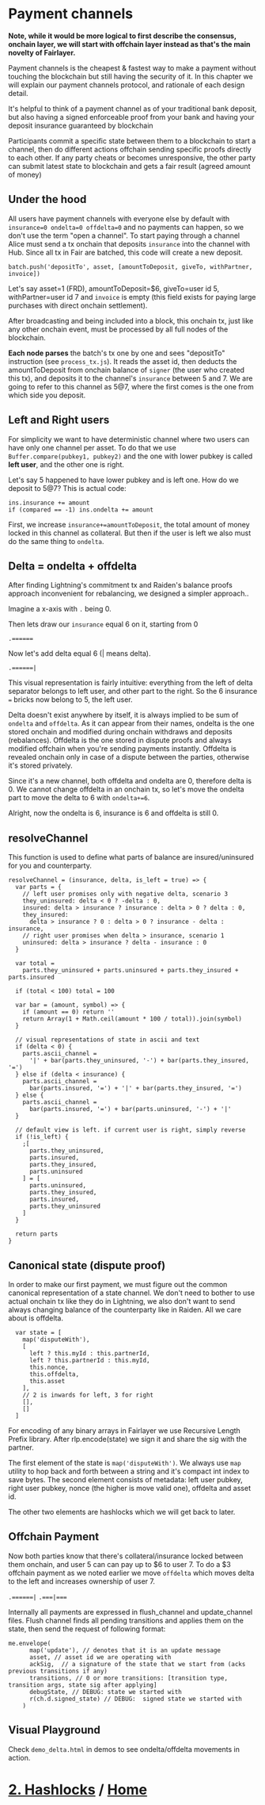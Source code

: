 # Payment channels

**Note, while it would be more logical to first describe the consensus, onchain layer, we will start with offchain layer instead as that's the main novelty of Fairlayer.**

Payment channels is the cheapest & fastest way to make a payment without touching the blockchain but still having the security of it. In this chapter we will explain our payment channels protocol, and rationale of each design detail.

It's helpful to think of a payment channel as of your traditional bank deposit, but also having a signed enforceable proof from your bank and having your deposit insurance guaranteed by blockchain

Participants commit a specific state between them to a blockchain to start a channel, then do different actions offchain sending specific proofs directly to each other. If any party cheats or becomes unresponsive, the other party can submit latest state to blockchain and gets a fair result (agreed amount of money)

## Under the hood

All users have payment channels with everyone else by default with `insurance=0 ondelta=0 offdelta=0` and no payments can happen, so we don't use the term "open a channel". To start paying through a channel Alice must send a tx onchain that deposits `insurance` into the channel with Hub. Since all tx in Fair are batched, this code will create a new deposit.

`batch.push('depositTo', asset, [amountToDeposit, giveTo, withPartner, invoice])`

Let's say asset=1 (FRD), amountToDeposit=$6, giveTo=user id 5, withPartner=user id 7 and `invoice` is empty (this field exists for paying large purchases with direct onchain settlement).

After broadcasting and being included into a block, this onchain tx, just like any other onchain event, must be processed by all full nodes of the blockchain.

**Each node parses** the batch's tx one by one and sees "depositTo" instruction (see `process_tx.js`). It reads the asset id, then deducts the amountToDeposit from onchain balance of `signer` (the user who created this tx), and deposits it to the channel's `insurance` between 5 and 7. We are going to refer to this channel as 5@7, where the first comes is the one from which side you deposit.

## Left and Right users

For simplicity we want to have deterministic channel where two users can have only one channel per asset. To do that we use `Buffer.compare(pubkey1, pubkey2)` and the one with lower pubkey is called **left user**, and the other one is right.

Let's say 5 happened to have lower pubkey and is left one. How do we deposit to 5@7? This is actual code:

```
ins.insurance += amount
if (compared == -1) ins.ondelta += amount
```

First, we increase `insurance+=amountToDeposit`, the total amount of money locked in this channel as collateral. But then if the user is left we also must do the same thing to `ondelta`.

## Delta = ondelta + offdelta

After finding Lightning's commitment tx and Raiden's balance proofs approach inconvenient for rebalancing, we designed a simpler approach..

Imagine a x-axis with `.` being 0.

Then lets draw our `insurance` equal 6 on it, starting from 0

`.======`

Now let's add delta equal 6 (| means delta).

`.======|`

This visual representation is fairly intuitive: everything from the left of delta separator belongs to left user, and other part to the right. So the 6 insurance `=` bricks now belong to 5, the left user.

Delta doesn't exist anywhere by itself, it is always implied to be sum of `ondelta` and `offdelta`. As it can appear from their names, ondelta is the one stored onchain and modified during onchain withdraws and deposits (rebalances). Offdelta is the one stored in dispute proofs and always modified offchain when you're sending payments instantly. Offdelta is revealed onchain only in case of a dispute between the parties, otherwise it's stored privately.

Since it's a new channel, both offdelta and ondelta are 0, therefore delta is 0. We cannot change offdelta in an onchain tx, so let's move the ondelta part to move the delta to 6 with `ondelta+=6`.

Alright, now the ondelta is 6, insurance is 6 and offdelta is still 0.

## resolveChannel

This function is used to define what parts of balance are insured/uninsured for you and counterparty.

```
resolveChannel = (insurance, delta, is_left = true) => {
  var parts = {
    // left user promises only with negative delta, scenario 3
    they_uninsured: delta < 0 ? -delta : 0,
    insured: delta > insurance ? insurance : delta > 0 ? delta : 0,
    they_insured:
      delta > insurance ? 0 : delta > 0 ? insurance - delta : insurance,
    // right user promises when delta > insurance, scenario 1
    uninsured: delta > insurance ? delta - insurance : 0
  }

  var total =
    parts.they_uninsured + parts.uninsured + parts.they_insured + parts.insured

  if (total < 100) total = 100

  var bar = (amount, symbol) => {
    if (amount == 0) return ''
    return Array(1 + Math.ceil(amount * 100 / total)).join(symbol)
  }

  // visual representations of state in ascii and text
  if (delta < 0) {
    parts.ascii_channel =
      '|' + bar(parts.they_uninsured, '-') + bar(parts.they_insured, '=')
  } else if (delta < insurance) {
    parts.ascii_channel =
      bar(parts.insured, '=') + '|' + bar(parts.they_insured, '=')
  } else {
    parts.ascii_channel =
      bar(parts.insured, '=') + bar(parts.uninsured, '-') + '|'
  }

  // default view is left. if current user is right, simply reverse
  if (!is_left) {
    ;[
      parts.they_uninsured,
      parts.insured,
      parts.they_insured,
      parts.uninsured
    ] = [
      parts.uninsured,
      parts.they_insured,
      parts.insured,
      parts.they_uninsured
    ]
  }

  return parts
}
```

## Canonical state (dispute proof)

In order to make our first payment, we must figure out the common canonical representation of a state channel. We don't need to bother to use actual onchain tx like they do in Lightning, we also don't want to send always changing balance of the counterparty like in Raiden. All we care about is offdelta.

```
  var state = [
    map('disputeWith'),
    [
      left ? this.myId : this.partnerId,
      left ? this.partnerId : this.myId,
      this.nonce,
      this.offdelta,
      this.asset
    ],
    // 2 is inwards for left, 3 for right
    [],
    []
  ]
```

For encoding of any binary arrays in Fairlayer we use Recursive Length Prefix library. After rlp.encode(state) we sign it and share the sig with the partner.

The first element of the state is `map('disputeWith')`. We always use `map` utility to hop back and forth between a string and it's compact int index to save bytes. The second element consists of metadata: left user pubkey, right user pubkey, nonce (the higher is move valid one), offdelta and asset id.

The other two elements are hashlocks which we will get back to later.

## Offchain Payment

Now both parties know that there's collateral/insurance locked between them onchain, and user 5 can can pay up to $6 to user 7. To do a $3 offchain payment as we noted earlier we move `offdelta` which moves delta to the left and increases ownership of user 7.

`.======|`
`.===|===`

Internally all payments are expressed in flush_channel and update_channel files. Flush channel finds all pending transitions and applies them on the state, then send the request of following format:

```
me.envelope(
      map('update'), // denotes that it is an update message
      asset, // asset id we are operating with
      ackSig,  // a signature of the state that we start from (acks previous transitions if any)
      transitions, // 0 or more transitions: [transition type, transition args, state sig after applying]
      debugState, // DEBUG: state we started with
      r(ch.d.signed_state) // DEBUG:  signed state we started with
    )
```

## Visual Playground

Check `demo_delta.html` in demos to see ondelta/offdelta movements in action.

# [2. Hashlocks](/02_hashlocks.md) / [Home](/README.md)
